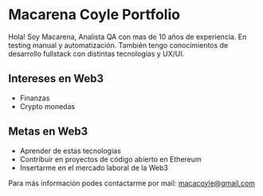 # Macarena Coyle Portfolio

Hola! 
Soy Macarena, Analista QA con mas de 10 años de experiencia. En testing manual y automatización.
También tengo conocimientos de desarrollo fullstack con distintas tecnologías y UX/UI.

## Intereses en Web3
- Finanzas
- Crypto monedas

## Metas en Web3
- Aprender de estas tecnologias
- Contribuir en proyectos de código abierto en Ethereum
- Insertarme en el mercado laboral de la Web3

Para más información podes contactarme por mail: macacoyle@gmail.com

